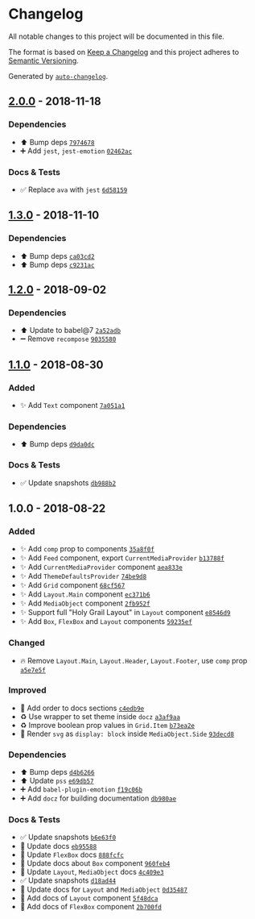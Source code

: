 # Changelog
All notable changes to this project will be documented in this file.

The format is based on [Keep a Changelog](http://keepachangelog.com/en/1.0.0/)
and this project adheres to [Semantic Versioning](http://semver.org/spec/v2.0.0.html).

Generated by [`auto-changelog`](https://github.com/CookPete/auto-changelog).

## [2.0.0](https://github.com/exah/components/compare/1.3.0...2.0.0) - 2018-11-18

### Dependencies

- ⬆️ Bump deps [`7974678`](https://github.com/exah/components/commit/7974678f1dc9334a6b8be922ed952043c28ea915)
- ➕ Add `jest`, `jest-emotion` [`02462ac`](https://github.com/exah/components/commit/02462ace5bed81b3afdd3a83856666040162e153)

### Docs & Tests

- ✅ Replace `ava` with `jest` [`6d58159`](https://github.com/exah/components/commit/6d5815921ffe31b0ca92e2fec550b71badaa6654)

## [1.3.0](https://github.com/exah/components/compare/1.2.0...1.3.0) - 2018-11-10

### Dependencies

- ⬆️ Bump deps [`ca03cd2`](https://github.com/exah/components/commit/ca03cd256ed355b18237add489de90021c063b07)
- ⬆️ Bump deps [`c9231ac`](https://github.com/exah/components/commit/c9231aca97bc31c30f3c12f219850477181bcf18)

## [1.2.0](https://github.com/exah/components/compare/1.1.0...1.2.0) - 2018-09-02

### Dependencies

- ⬆️ Update to babel@7 [`2a52adb`](https://github.com/exah/components/commit/2a52adbae3f98f3d218f91bbf23d824948b3e0ec)
- ➖ Remove `recompose` [`9035580`](https://github.com/exah/components/commit/9035580f2b5111d476e90064136cfa2da6638f9f)

## [1.1.0](https://github.com/exah/components/compare/1.0.0...1.1.0) - 2018-08-30
### Added

- ✨ Add `Text` component [`7a051a1`](https://github.com/exah/components/commit/7a051a11f111de36359a7f1cfd052841463743ec)

### Dependencies

- ⬆️ Bump deps [`d9da0dc`](https://github.com/exah/components/commit/d9da0dcc4c940c50d4ac2cc928172f414b3bc178)

### Docs & Tests

- ✅ Update snapshots [`db988b2`](https://github.com/exah/components/commit/db988b2438cbc185128336623d390a3a0eb11d6e)

## 1.0.0 - 2018-08-22
### Added

- ✨ Add `comp` prop to components [`35a8f0f`](https://github.com/exah/components/commit/35a8f0fe467f156400bd667f4b410b43a9f9a41c)
- ✨ Add `Feed` component, export `CurrentMediaProvider` [`b13788f`](https://github.com/exah/components/commit/b13788f8d29807eaf7f19afbb7dcbd546d2dfe56)
- ✨ Add `CurrentMediaProvider` component [`aea833e`](https://github.com/exah/components/commit/aea833ea667fc504af486ed7f65af14e595ade5e)
- ✨ Add `ThemeDefaultsProvider` [`74be9d8`](https://github.com/exah/components/commit/74be9d89ada32626db60b1a336e1a395948af257)
- ✨ Add `Grid` component [`68cf567`](https://github.com/exah/components/commit/68cf567d300643730ae2e710eca95b029a29e562)
- ✨ Add `Layout.Main` component [`ec371b6`](https://github.com/exah/components/commit/ec371b693b6ce2c1b79984c01c9606c610a3cc38)
- ✨ Add `MediaObject` component [`2fb952f`](https://github.com/exah/components/commit/2fb952fb481fb2a8f5dd6acc7f69d34121d1a3eb)
- ✨ Support full "Holy Grail Layout" in `Layout` component [`e8546d9`](https://github.com/exah/components/commit/e8546d9544caba0539c92c15aadaeaac0691dad5)
- ✨ Add `Box`, `FlexBox` and `Layout` components [`59235ef`](https://github.com/exah/components/commit/59235ef4deef792eb40d339167700c436bca7648)

### Changed

- 🔥 Remove `Layout.Main`, `Layout.Header`, `Layout.Footer`, use `comp` prop [`a5e7e5f`](https://github.com/exah/components/commit/a5e7e5f444d5c394606ea4998d71b94d23794a7e)

### Improved

- 💄 Add order to docs sections [`c4edb9e`](https://github.com/exah/components/commit/c4edb9ec9c92d56c522a091b8a4bbec0e9a9fdfd)
- ♻️ Use wrapper to set theme inside `docz` [`a3af9aa`](https://github.com/exah/components/commit/a3af9aad5c7719ab57c0f290f628ad3b2a502f30)
- ♻️ Improve boolean prop values in `Grid.Item` [`b73ea2e`](https://github.com/exah/components/commit/b73ea2e8dfcefbe29955f632904dcfbf764812d7)
- 💄 Render `svg` as `display: block` inside `MediaObject.Side` [`93decd8`](https://github.com/exah/components/commit/93decd850643eb02f51e3e64486a02fe4d3cca73)

### Dependencies

- ⬆️ Bump deps [`d4b6266`](https://github.com/exah/components/commit/d4b6266f7df1461dafbe54f7c08bf84b5d5e6e9a)
- ⬆️ Update `pss` [`e69db57`](https://github.com/exah/components/commit/e69db574a41cc5038128a5450103c5e438614688)
- ➕ Add `babel-plugin-emotion` [`f19c06b`](https://github.com/exah/components/commit/f19c06bf8eb0f6f9ce0d5f1a6bb13c9f5d02e1c2)
- ➕ Add `docz` for building documentation [`db980ae`](https://github.com/exah/components/commit/db980ae94e5f1298d0717f2b8845738ce9f4f277)

### Docs & Tests

- ✅ Update snapshots [`b6e63f0`](https://github.com/exah/components/commit/b6e63f0600ab61db0b05cc1a8d43354acf9e0bd2)
- 📝 Update docs [`eb95588`](https://github.com/exah/components/commit/eb95588bc000e607b550770143134e458009f177)
- 📝 Update `FlexBox` docs [`888fcfc`](https://github.com/exah/components/commit/888fcfc6eae5005dfc58e107e943da38e22f5d10)
- 📝 Update docs about `Box` component [`960feb4`](https://github.com/exah/components/commit/960feb43c287f876c7bff1b5c6910cb0c014909d)
- 📝 Update `Layout`, `MediaObject` docs [`4c409e3`](https://github.com/exah/components/commit/4c409e3c4f618cf9d2b97d4a523a6a072f173f24)
- ✅ Update snapshots [`d18ad44`](https://github.com/exah/components/commit/d18ad448210ad57af87873b4b2be5bd8346bb4b6)
- 📝 Update docs for `Layout` and `MediaObject` [`0d35487`](https://github.com/exah/components/commit/0d35487767a17841a17cd4225ff5e46fd96c61eb)
- 📝 Add docs of `Layout` component [`5f48dca`](https://github.com/exah/components/commit/5f48dca1bdaf4874603415127d5ca4b6369f72e3)
- 📝 Add docs of `FlexBox` component [`2b700fd`](https://github.com/exah/components/commit/2b700fd08264a072ed801874805e43d55422f857)

